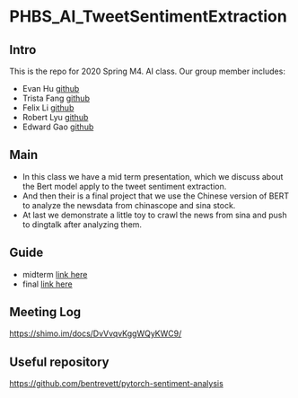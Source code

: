 # PHBS_AI_TweetSentimentExtraction
## Intro
This is the repo for 2020 Spring M4. AI class. 
Our group member includes:
- Evan Hu [github](https://github.com/eiahb3838ya)
- Trista Fang [github](https://github.com/ytfang222)
- Felix Li [github](https://github.com/fangwen-li)
- Robert Lyu [github](https://github.com/ZhangjieLyu)
- Edward Gao [github](https://github.com/preciousky)

## Main 
- In this class we have a mid term presentation, which we discuss about the Bert model apply to the tweet sentiment extraction.
- And then their is a final project that we use the Chinese version of BERT to analyze the newsdata from chinascope and sina stock.
- At last we demonstrate a little toy to crawl the news from sina and push to dingtalk after analyzing them.
## Guide
- midterm [link here ](https://github.com/eiahb3838ya/PHBS_AI_TweetSentimentExtraction/tree/master/02src/01midTermPresentation)
- final [link here](https://github.com/eiahb3838ya/PHBS_AI_TweetSentimentExtraction/tree/master/02src/02finalProject)
## Meeting Log
https://shimo.im/docs/DvVvqvKggWQyKWC9/ 

## Useful repository
https://github.com/bentrevett/pytorch-sentiment-analysis

